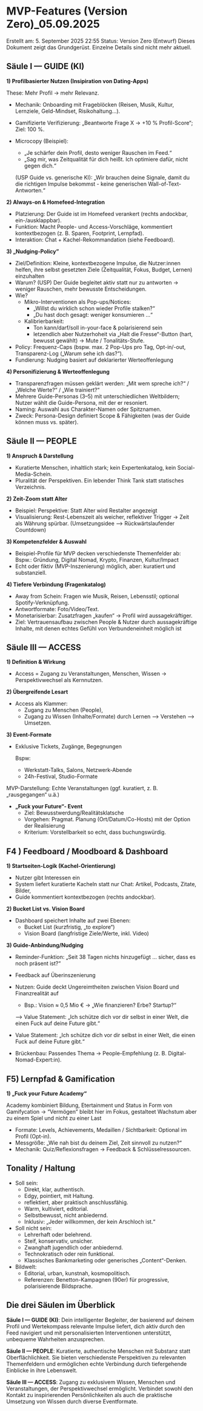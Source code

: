 # MVP-Features (Version Zero)_05.09.2025

Erstellt am: 5. September 2025 22:55
Status: Version Zero (Entwurf)
Dieses Dokument zeigt das Grundgerüst. Einzelne Details sind nicht mehr aktuell.


<aside>

# **Säule I — GUIDE (KI)**

**1) Profilbasierter Nutzen (Insipiration von Dating-Apps)**

These: Mehr Profil → mehr Relevanz.

- Mechanik: Onboarding mit Frageblöcken (Reisen, Musik, Kultur, Lernziele, Geld-Mindset, Risikohaltung…).
- Gamifizierte Verifizierung: „Beantworte Frage X → +10 % Profil-Score“; Ziel: 100 %.
- Microcopy (Beispiel):
    - „Je schärfer dein Profil, desto weniger Rauschen im Feed.“
    - „Sag mir, was Zeitqualität für dich heißt. Ich optimiere dafür, nicht gegen dich.“
    
    (USP Guide vs. generische KI): „Wir brauchen deine Signale, damit du die richtigen Impulse bekommst - keine generischen Wall-of-Text-Antworten.“
    

**2) Always-on & Homefeed-Integration**

- Platzierung: Der Guide ist im Homefeed verankert (rechts andockbar, ein-/ausklappbar).
- Funktion: Macht People- und Access-Vorschläge, kommentiert kontextbezogen (z. B. Sparen, Footprint, Lernpfad).
- Interaktion: Chat + Kachel-Rekommandation (siehe Feedboard).

**3) „Nudging-Policy”** 

- Ziel/Definition:
Kleine, kontextbezogene Impulse, die Nutzer:innen helfen, ihre selbst gesetzten Ziele (Zeitqualität, Fokus, Budget, Lernen) einzuhalten
- Warum? (USP)
Der Guide begleitet aktiv statt nur zu antworten → weniger Rauschen, mehr bewusste Entscheidungen.
- Wie?
    - Mikro-Interventionen als Pop-ups/Notices:
        - „Willst du wirklich schon wieder Profile stalken?“
        - „Du hast doch gesagt: weniger konsumieren …“
    - Kalibrierbarkeit:
        - Ton kann/darf/soll in-your-face &  polarisierend sein
        - letzendlich aber Nutzerhoheit via „Halt die Fresse“-Button (hart, bewusst gewählt) → Mute / Tonalitäts-Stufe.
- Policy: Frequenz-Caps (bspw. max. 2 Pop-Ups pro Tag, Opt-in/-out, Transparenz-Log („Warum sehe ich das?“).
- Fundierung: Nudging basiert auf deklarierter Werteoffenlegung

**4) Personifizierung & Werteoffenlegung**

- Transparenzfragen müssen geklärt werden: „Mit wem spreche ich?“ / „Welche Werte?“ / „Wie trainiert?“
- Mehrere Guide-Personas (3–5) mit unterschiedlichen Weltbildern; Nutzer wählt die Guide-Persona, mit der er resoniert.
- Naming: Auswahl aus Charakter-Namen oder Spitznamen.
- Zweck: Persona-Design definiert Scope & Fähigkeiten (was der Guide können muss vs. später).

</aside>

<aside>

# **Säule II — PEOPLE**

**1) Anspruch & Darstellung**

- Kuratierte Menschen, inhaltlich stark; kein Expertenkatalog, kein Social-Media-Schein.
- Pluralität der Perspektiven. Ein lebender Think Tank statt statisches Verzeichnis.

**2) Zeit-Zoom statt Alter**

- Beispiel: Perspektive: Statt Alter wird Restalter angezeigt
- Visualisierung: Rest-Lebenszeit als weicher, reflektiver Trigger → Zeit als Währung spürbar. (Umsetzungsidee —> Rückwärtslaufender Countdown)

**3) Kompetenzfelder & Auswahl**

- Beispiel-Profile für MVP decken verschiedenste Themenfelder ab: Bspw.: Gründung, Digital Nomad, Krypto, Finanzen, Kultur/Impact
- Echt oder fiktiv (MVP-Inszenierung) möglich, aber: kuratiert und substanziell.

**4) Tiefere Verbindung (Fragenkatalog)**

- Away from Schein: Fragen wie Musik, Reisen, Lebensstil; optional Spotify-Verknüpfung.
- Antwortformate: Foto/Video/Text.
- Monetarisierbar: Zusatzfragen „kaufen“ → Profil wird aussagekräftiger.
- Ziel: Vertrauensaufbau zwischen People & Nutzer durch aussagekräftige Inhalte, mit denen echtes Gefühl von Verbundeneinheit möglich ist
</aside>

<aside>

# **Säule III — ACCESS**

**1) Definition & Wirkung**

- Access = Zugang zu Veranstaltungen, Menschen, Wissen → Perspektivwechsel als Kernnutzen.

**2) Übergreifende Lesart**

- Access als Klammer:
    - Zugang zu Menschen (People),
    - Zugang zu Wissen (Inhalte/Formate) durch Lernen —> Verstehen —> Umsetzen.

**3) Event-Formate**

- Exklusive Tickets, Zugänge, Begegnungen
    
    Bspw: 
    
    - Werkstatt-Talks, Salons, Netzwerk-Abende
    - 24h-Festival, Studio-Formate

MVP-Darstellung: Echte Veranstaltungen  (ggf. kuratiert, z. B. „rausgegangen“ u.ä.)

- **„Fuck your Future“- Event**
    - Ziel: Bewusstwerdung/Realitätsklatsche
    - Vorgehen: Pragmat. Planung (Ort/Datum/Co-Hosts) mit der Option der Realisierung
    - Kriterium: Vorstellbarkeit so echt, dass buchungswürdig.
</aside>

<aside>

# **F4 ) Feedboard / Moodboard & Dashboard**

**1) Startseiten-Logik (Kachel-Orientierung)**

- Nutzer gibt Interessen ein
- System liefert kuratierte Kacheln statt nur Chat: Artikel, Podcasts, Zitate, Bilder,
- Guide kommentiert kontextbezogen (rechts andockbar).

**2) Bucket List vs. Vision Board**

- Dashboard speichert Inhalte auf zwei Ebenen:
    - Bucket List (kurzfristig, „to explore“)
    - Vision Board (langfristige Ziele/Werte, inkl. Video)
    

**3) Guide-Anbindung/Nudging**

- Reminder-Funktion: „Seit 38 Tagen nichts hinzugefügt … sicher, dass es noch präsent ist?“
- Feedback auf Überinszenierung
- Nutzen: Guide deckt Ungereimtheiten zwischen Vision Board und Finanzrealität auf
    - Bsp.: Vision ≈ 0,5 Mio € → „Wie finanzieren? Erbe? Startup?“
    
    —> Value Statement: „Ich schütze dich vor dir selbst in einer Welt, die einen Fuck auf deine Future gibt.“
    
- Value Statement: „Ich schütze dich vor dir selbst in einer Welt, die einen Fuck auf deine Future gibt.“
- Brückenbau: Passendes Thema → People-Empfehlung (z. B. Digital-Nomad-Expert:in).
</aside>

<aside>

# **F5) Lernpfad & Gamification**

**1) „Fuck your Future Academy“**

Academy kombiniert Bildung, Etertainment und Status in Form von Gamifycation → “Vermögen” bleibt hier im Fokus, gestalteet Wachstum aber zu einem Spiel und nicht zu einer Last

- Formate: Levels, Achievements, Medaillen / Sichtbarkeit: Optional im Profil (Opt-in).
- Messgröße: „Wie nah bist du deinem Ziel, Zeit sinnvoll zu nutzen?“
- Mechanik: Quiz/Reflexionsfragen → Feedback & Schlüsselressourcen.
</aside>

<aside>

## Tonality / Haltung

- Soll sein:
    - Direkt, klar, authentisch.
    - Edgy, pointiert, mit Haltung.
    - reflektiert, aber praktisch anschlussfähig.
    - Warm, kultiviert, editorial.
    - Selbstbewusst, nicht anbiedernd.
    - Inklusiv: „Jeder willkommen, der kein Arschloch ist.“
- Soll nicht sein:
    - Lehrerhaft oder belehrend.
    - Steif, konservativ, unsicher.
    - Zwanghaft jugendlich oder anbiedernd.
    - Technokratisch oder rein funktional.
    - Klassisches Bankmarketing oder generisches „Content“-Denken.
- Bildwelt:
    - Editorial, urban, kunstnah, kosmopolitisch.
    - Referenzen: Benetton-Kampagnen (90er) für progressive, polarisierende Bildsprache.
</aside>

<aside>

## Die drei Säulen im Überblick

**Säule I — GUIDE (KI)**: Dein intelligenter Begleiter, der basierend auf deinem Profil und Wertekompass relevante Impulse liefert, dich aktiv durch den Feed navigiert und mit personalisierten Interventionen unterstützt, unbequeme Wahrheiten anzusprechen.

**Säule II — PEOPLE**: Kuratierte, authentische Menschen mit Substanz statt Oberflächlichkeit. Sie bieten verschiedenste Perspektiven zu relevanten Themenfeldern und ermöglichen echte Verbindung durch tiefergehende Einblicke in ihre Lebenswelt.

**Säule III — ACCESS**: Zugang zu exklusivem Wissen, Menschen und Veranstaltungen, der Perspektivwechsel ermöglicht. Verbindet sowohl den Kontakt zu inspirierenden Persönlichkeiten als auch die praktische Umsetzung von Wissen durch diverse Eventformate.

</aside>
